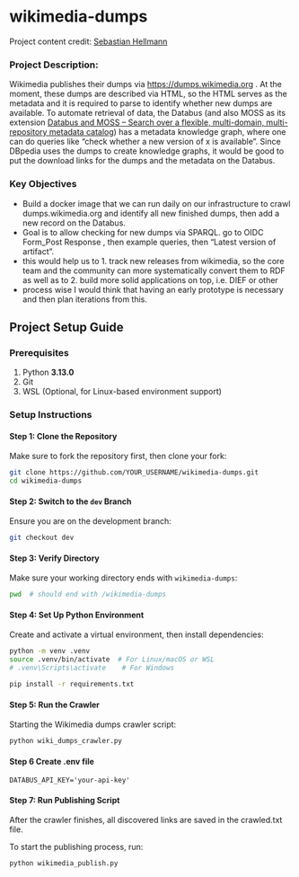 # wikimedia-dumps

Project content credit: [Sebastian Hellmann](https://forum.dbpedia.org/t/automatically-adding-wikimedia-dumps-on-the-databus-gsoc-2025/4253)
### Project Description:

Wikimedia publishes their dumps via https://dumps.wikimedia.org . At the moment, these dumps are described via HTML, so the HTML serves as the metadata and it is required to parse to identify whether new dumps are available. To automate retrieval of data, the Databus (and also MOSS as its extension [Databus and MOSS – Search over a flexible, multi-domain, multi-repository metadata catalog](https://zenodo.org/records/14161466)) has a metadata knowledge graph, where one can do queries like “check whether a new version of x is available”. Since DBpedia uses the dumps to create knowledge graphs, it would be good to put the download links for the dumps and the metadata on the Databus.

### Key Objectives

* Build a docker image that we can run daily on our infrastructure to crawl dumps.wikimedia.org  and identify all new finished dumps, then add a new record on the Databus.
* Goal is to allow checking for new dumps via SPARQL. go to OIDC Form_Post Response  , then example queries, then “Latest version of artifact”.
* this would help us to 1. track new releases from wikimedia, so the core team and the community can more systematically convert them to RDF as well as to 2. build more solid applications on top, i.e. DIEF or other
* process wise I would think that having an early prototype is necessary and then plan iterations from this.

##  Project Setup Guide

###  Prerequisites

1. Python **3.13.0**
2. Git
3. WSL (Optional, for Linux-based environment support)



###  Setup Instructions

#### Step 1: Clone the Repository

Make sure to fork the repository first, then clone your fork:

```bash
git clone https://github.com/YOUR_USERNAME/wikimedia-dumps.git
cd wikimedia-dumps
```

#### Step 2: Switch to the `dev` Branch

Ensure you are on the development branch:

```bash
git checkout dev
```

#### Step 3: Verify Directory

Make sure your working directory ends with `wikimedia-dumps`:

```bash
pwd  # should end with /wikimedia-dumps
```

#### Step 4: Set Up Python Environment

Create and activate a virtual environment, then install dependencies:

```bash
python -m venv .venv
source .venv/bin/activate  # For Linux/macOS or WSL
# .venv\Scripts\activate    # For Windows

pip install -r requirements.txt
```

#### Step 5: Run the Crawler

Starting the Wikimedia dumps crawler script:

```bash
python wiki_dumps_crawler.py
```
#### Step 6 Create .env file 
```
DATABUS_API_KEY='your-api-key'
```

#### Step 7: Run Publishing Script
After the crawler finishes, all discovered links are saved in the crawled.txt file.

To start the publishing process, run:

```bash
python wikimedia_publish.py
```





